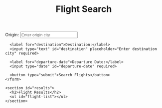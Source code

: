 <!DOCTYPE html>
<html lang="en">
<head>
  <meta charset="UTF-8">
  <meta name="viewport" content="width=device-width, initial-scale=1.0">
  <title>Flight Search</title>
  <link rel="stylesheet" href="styles.css">
</head>
<body>
  <header>
    <h1>Flight Search</h1>
  </header>
  <main>
    <form id="flight-search-form">
      <label for="origin">Origin:</label>
      <input type="text" id="origin" placeholder="Enter origin city" required>

      <label for="destination">Destination:</label>
      <input type="text" id="destination" placeholder="Enter destination city" required>

      <label for="departure-date">Departure Date:</label>
      <input type="date" id="departure-date" required>

      <button type="submit">Search Flights</button>
    </form>

    <section id="results">
      <h2>Flight Results</h2>
      <ul id="flight-list"></ul>
    </section>
  </main>
  <script src="script.js"></script>
</body>
</html>
